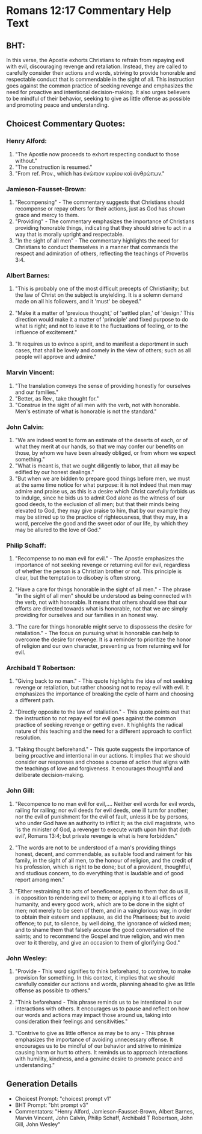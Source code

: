 # Romans 12:17 Commentary Help Text

## BHT:
In this verse, the Apostle exhorts Christians to refrain from repaying evil with evil, discouraging revenge and retaliation. Instead, they are called to carefully consider their actions and words, striving to provide honorable and respectable conduct that is commendable in the sight of all. This instruction goes against the common practice of seeking revenge and emphasizes the need for proactive and intentional decision-making. It also urges believers to be mindful of their behavior, seeking to give as little offense as possible and promoting peace and understanding.

## Choicest Commentary Quotes:
### Henry Alford:
1. "The Apostle now proceeds to exhort respecting conduct to those without." 
2. "The construction is resumed." 
3. "From ref. Prov., which has ἐνώπιον κυρίου καὶ ἀνθρώπων."

### Jamieson-Fausset-Brown:
1. "Recompensing" - The commentary suggests that Christians should recompense or repay others for their actions, just as God has shown grace and mercy to them.
2. "Providing" - The commentary emphasizes the importance of Christians providing honorable things, indicating that they should strive to act in a way that is morally upright and respectable.
3. "In the sight of all men" - The commentary highlights the need for Christians to conduct themselves in a manner that commands the respect and admiration of others, reflecting the teachings of Proverbs 3:4.

### Albert Barnes:
1. "This is probably one of the most difficult precepts of Christianity; but the law of Christ on the subject is unyielding. It is a solemn demand made on all his followers, and it 'must' be obeyed." 

2. "Make it a matter of 'previous thought,' of 'settled plan,' of 'design.' This direction would make it a matter of 'principle' and fixed purpose to do what is right; and not to leave it to the fluctuations of feeling, or to the influence of excitement."

3. "It requires us to evince a spirit, and to manifest a deportment in such cases, that shall be lovely and comely in the view of others; such as all people will approve and admire."

### Marvin Vincent:
1. "The translation conveys the sense of providing honestly for ourselves and our families." 
2. "Better, as Rev., take thought for." 
3. "Construe in the sight of all men with the verb, not with honorable. Men's estimate of what is honorable is not the standard."

### John Calvin:
1. "We are indeed wont to form an estimate of the deserts of each, or of what they merit at our hands, so that we may confer our benefits on those, by whom we have been already obliged, or from whom we expect something."
2. "What is meant is, that we ought diligently to labor, that all may be edified by our honest dealings."
3. "But when we are bidden to prepare good things before men, we must at the same time notice for what purpose: it is not indeed that men may admire and praise us, as this is a desire which Christ carefully forbids us to indulge, since he bids us to admit God alone as the witness of our good deeds, to the exclusion of all men; but that their minds being elevated to God, they may give praise to him, that by our example they may be stirred up to the practice of righteousness, that they may, in a word, perceive the good and the sweet odor of our life, by which they may be allured to the love of God."

### Philip Schaff:
1. "Recompense to no man evil for evil." - The Apostle emphasizes the importance of not seeking revenge or returning evil for evil, regardless of whether the person is a Christian brother or not. This principle is clear, but the temptation to disobey is often strong.

2. "Have a care for things honorable in the sight of all men." - The phrase "in the sight of all men" should be understood as being connected with the verb, not with honorable. It means that others should see that our efforts are directed towards what is honorable, not that we are simply providing for ourselves and our families in an honest way.

3. "The care for things honorable might serve to dispossess the desire for retaliation." - The focus on pursuing what is honorable can help to overcome the desire for revenge. It is a reminder to prioritize the honor of religion and our own character, preventing us from returning evil for evil.

### Archibald T Robertson:
1. "Giving back to no man." - This quote highlights the idea of not seeking revenge or retaliation, but rather choosing not to repay evil with evil. It emphasizes the importance of breaking the cycle of harm and choosing a different path.

2. "Directly opposite to the law of retaliation." - This quote points out that the instruction to not repay evil for evil goes against the common practice of seeking revenge or getting even. It highlights the radical nature of this teaching and the need for a different approach to conflict resolution.

3. "Taking thought beforehand." - This quote suggests the importance of being proactive and intentional in our actions. It implies that we should consider our responses and choose a course of action that aligns with the teachings of love and forgiveness. It encourages thoughtful and deliberate decision-making.

### John Gill:
1. "Recompence to no man evil for evil,.... Neither evil words for evil words, railing for railing; nor evil deeds for evil deeds, one ill turn for another; nor the evil of punishment for the evil of fault, unless it be by persons, who under God have an authority to inflict it; as the civil magistrate, who 'is the minister of God, a revenger to execute wrath upon him that doth evil', Romans 13:4; but private revenge is what is here forbidden."

2. "The words are not to be understood of a man's providing things honest, decent, and commendable, as suitable food and raiment for his family, in the sight of all men, to the honour of religion, and the credit of his profession, which is right to be done; but of a provident, thoughtful, and studious concern, to do everything that is laudable and of good report among men."

3. "Either restraining it to acts of beneficence, even to them that do us ill, in opposition to rendering evil to them; or applying it to all offices of humanity, and every good work, which are to be done in the sight of men; not merely to be seen of them, and in a vainglorious way, in order to obtain their esteem and applause, as did the Pharisees; but to avoid offence; to put, to silence, by well doing, the ignorance of wicked men; and to shame them that falsely accuse the good conversation of the saints; and to recommend the Gospel and true religion, and win men over to it thereby, and give an occasion to them of glorifying God."

### John Wesley:
1. "Provide - This word signifies to think beforehand, to contrive, to make provision for something. In this context, it implies that we should carefully consider our actions and words, planning ahead to give as little offense as possible to others."

2. "Think beforehand - This phrase reminds us to be intentional in our interactions with others. It encourages us to pause and reflect on how our words and actions may impact those around us, taking into consideration their feelings and sensitivities."

3. "Contrive to give as little offence as may be to any - This phrase emphasizes the importance of avoiding unnecessary offense. It encourages us to be mindful of our behavior and strive to minimize causing harm or hurt to others. It reminds us to approach interactions with humility, kindness, and a genuine desire to promote peace and understanding."


## Generation Details
- Choicest Prompt: "choicest prompt v1"
- BHT Prompt: "bht prompt v3"
- Commentators: "Henry Alford, Jamieson-Fausset-Brown, Albert Barnes, Marvin Vincent, John Calvin, Philip Schaff, Archibald T Robertson, John Gill, John Wesley"
